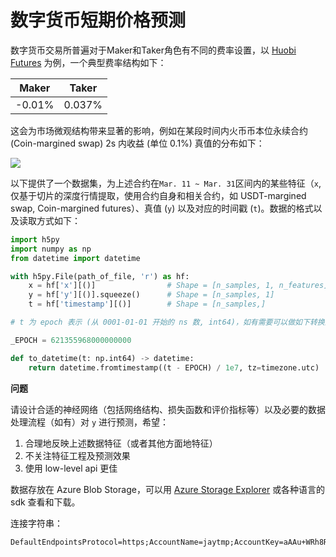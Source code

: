 # 数字货币短期价格预测

数字货币交易所普遍对于Maker和Taker角色有不同的费率设置，以 [Huobi Futures](https://www.hbdm.com) 为例，一个典型费率结构如下：

| Maker | Taker |
|:-----:|:------:|
|-0.01% |0.037%|

这会为市场微观结构带来显著的影响，例如在某段时间内火币币本位永续合约 (Coin-margined swap) 2s 内收益 (单位 0.1%) 真值的分布如下：

![](https://jayhub.blob.core.chinacloudapi.cn/imgbed/documents/task-2104/Y_histplot.png)

以下提供了一个数据集，为上述合约在`Mar. 11 ~ Mar. 31`区间内的某些特征（`x`, 仅基于切片的深度行情提取，使用合约自身和相关合约，如 USDT-margined swap, Coin-margined futures）、真值 (`y`) 以及对应的时间戳 (`t`)。数据的格式以及读取方式如下：

```python
import h5py
import numpy as np
from datetime import datetime

with h5py.File(path_of_file, 'r') as hf:
    x = hf['x'][()]                # Shape = [n_samples, 1, n_features]
    y = hf['y'][()].squeeze()      # Shape = [n_samples, 1]
    t = hf['timestamp'][()]        # Shape = [n_samples,]

# t 为 epoch 表示 (从 0001-01-01 开始的 ns 数, int64)，如有需要可以做如下转换到 datetime ：

_EPOCH = 621355968000000000

def to_datetime(t: np.int64) -> datetime:
    return datetime.fromtimestamp((t - EPOCH) / 1e7, tz=timezone.utc)

```

**问题**

请设计合适的神经网络（包括网络结构、损失函数和评价指标等）以及必要的数据处理流程（如有）对 `y` 进行预测，希望：

1. 合理地反映上述数据特征（或者其他方面地特征）
2. 不关注特征工程及预测效果
3. 使用 low-level api 更佳

数据存放在 Azure Blob Storage，可以用 [Azure Storage Explorer](https://azure.microsoft.com/en-us/features/storage-explorer/) 或各种语言的 sdk 查看和下载。

连接字符串：

    DefaultEndpointsProtocol=https;AccountName=jaytmp;AccountKey=aAAu+WRh8RNFnCzmKRniPtsjFO394C9GtdGTrv/ZbrPugP3FWTWe7SEIlQZEld8rxEQ2CsmAE2FaomFCxlRZ+w==;EndpointSuffix=core.windows.net

